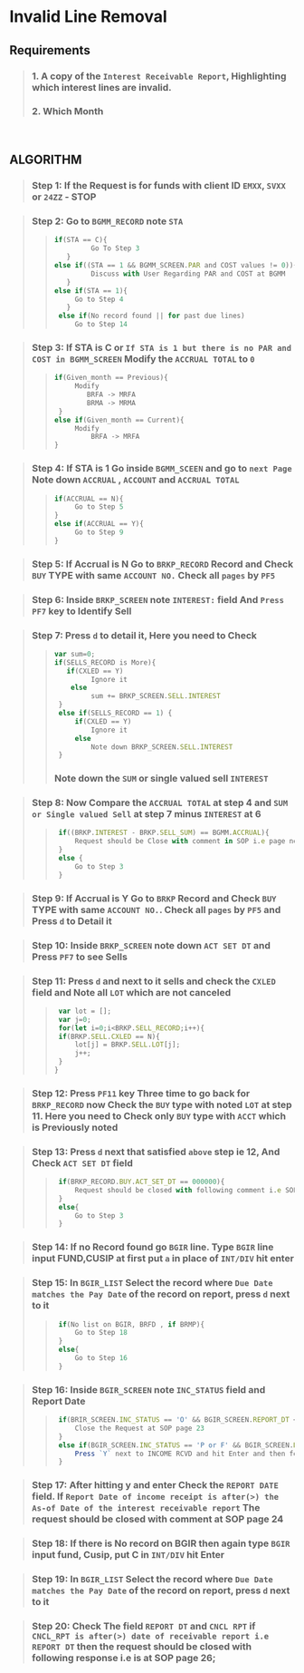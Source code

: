 # Invalid Line Removal


## Requirements
> ### 1. A copy of the `Interest Receivable Report`, Highlighting which interest lines are invalid.
> ### 2. Which Month

<br>

## ALGORITHM

> ### Step 1: If the Request is for funds with client ID `EMXX`, `SVXX` or `24ZZ` - STOP

> ### Step 2: Go to `BGMM_RECORD` note `STA` 
>> ```javascript
>> if(STA == C){
>>          Go To Step 3
>>    }
>> else if((STA == 1 && BGMM_SCREEN.PAR and COST values != 0)){
>>          Discuss with User Regarding PAR and COST at BGMM
>>    }
>> else if(STA == 1){
>>      Go to Step 4
>>    }
>>  else if(No record found || for past due lines)
>>      Go to Step 14
>> ```

> ### Step 3: If STA is C  or `If STA is 1 but there is no PAR and COST in BGMM_SCREEN` Modify the `ACCRUAL TOTAL` to `0`
>> ```javascript
>> if(Given_month == Previous){
>>      Modify 
>>         BRFA -> MRFA
>>         BRMA -> MRMA             
>>  }
>> else if(Given_month == Current){
>>      Modify
>>          BRFA -> MRFA    
>>}
>>```

> ### Step 4: If STA is 1 Go inside `BGMM_SCEEN` and go to `next Page` Note down `ACCRUAL` , `ACCOUNT` and `ACCRUAL TOTAL`
>>```javascript
>> if(ACCRUAL == N){
>>      Go to Step 5  
>>} 
>> else if(ACCRUAL == Y){
>>      Go to Step 9
>>}
>>```

> ### Step 5: If Accrual is N Go to `BRKP_RECORD` Record and Check `BUY` TYPE with same `ACCOUNT NO.` Check all `pages` by `PF5`  

> ### Step 6: Inside `BRKP_SCREEN` note `INTEREST:` field And `Press PF7` key to Identify Sell 

> ### Step 7: Press `d` to detail it, Here you need to Check 
>>```javascript
>> var sum=0;
>> if(SELLS_RECORD is More){
>>    if(CXLED == Y)
>>          Ignore it
>>     else
>>          sum += BRKP_SCREEN.SELL.INTEREST
>>  }
>>  else if(SELLS_RECORD == 1) {
>>      if(CXLED == Y)
>>          Ignore it
>>      else 
>>          Note down BRKP_SCREEN.SELL.INTEREST      
>>  }
>>```
>> ### Note down the `SUM` or single valued sell `INTEREST`

> ### Step 8: Now Compare the `ACCRUAL TOTAL` at step 4 and `SUM or Single valued Sell` at step 7 minus `INTEREST` at 6
>>``` javascript
>>  if((BRKP.INTEREST - BRKP.SELL_SUM) == BGMM.ACCRUAL){
>>      Request should be Close with comment in SOP i.e page no 14     
>>  }
>>  else {
>>      Go to Step 3
>>  }
>>```

> ### Step 9: If Accrual is Y Go to `BRKP` Record and Check `BUY` TYPE with same `ACCOUNT NO.`. Check all `pages` by `PF5` and Press `d` to Detail it

> ### Step 10: Inside `BRKP_SCREEN` note down `ACT SET DT` and Press `PF7` to see Sells

> ### Step 11: Press `d` and next to it sells and check the `CXLED` field and Note all `LOT` which are not canceled
>>```javascript
>>  var lot = [];
>>  var j=0;
>>  for(let i=0;i<BRKP.SELL_RECORD;i++){
>>  if(BRKP.SELL.CXLED == N){
>>      lot[j] = BRKP.SELL.LOT[j];
>>      j++;              
>>  }
>>}
>>``` 

> ### Step 12: Press `PF11` key Three time to go back for `BRKP_RECORD` now Check the `BUY` type with noted `LOT` at step 11. Here you need to Check only `BUY` type with `ACCT` which is Previously noted

> ### Step 13: Press `d` next that satisfied `above` step ie 12, And Check `ACT SET DT` field
>> ```javascript
>>  if(BRKP_RECORD.BUY.ACT_SET_DT == 000000){
>>      Request should be closed with following comment i.e SOP page 21  
>>  }
>>  else{
>>      Go to Step 3        
>>  }
>>```

> ### Step 14: If no Record found go `BGIR` line. Type `BGIR` line input FUND,CUSIP at first put `a` in place of `INT/DIV` hit enter

> ### Step 15: In `BGIR_LIST` Select the record where `Due Date matches the Pay Date` of the record on report, press `d` next to it
>>```javascript
>>  if(No list on BGIR, BRFD , if BRMP){
>>      Go to Step 18        
>>  }
>>  else{
>>      Go to Step 16
>>  }
>>```

> ### Step 16: Inside `BGIR_SCREEN` note `INC_STATUS` field and Report Date
>>```javascript
>>  if(BRIR_SCREEN.INC_STATUS == 'O' && BGIR_SCREEN.REPORT_DT < AS-OF Date_of_Report){
>>      Close the Request at SOP page 23
>>  }
>>  else if(BGIR_SCREEN.INC_STATUS == 'P or F' && BGIR_SCREEN.REPORT_DT < AS-OF Date_of_Report){
>>      Press `Y` next to INCOME RCVD and hit Enter and then follow step 17
>>  }
>>```

> ### Step 17: After hitting y and enter Check the `REPORT DATE` field. If `Report Date of income receipt is after(>) the As-of Date of the interest receivable report` The request should be closed with comment at SOP page 24

> ### Step 18: If there is No record on BGIR then again type `BGIR` input fund, Cusip, put C in `INT/DIV` hit Enter

> ### Step 19: In `BGIR_LIST` Select the record where `Due Date matches the Pay Date` of the record on report, press `d` next to it

> ### Step 20: Check The field `REPORT DT` and `CNCL RPT` if `CNCL_RPT is after(>) date of receivable report i.e REPORT DT` then the request should be closed with following response i.e is at SOP page 26; 